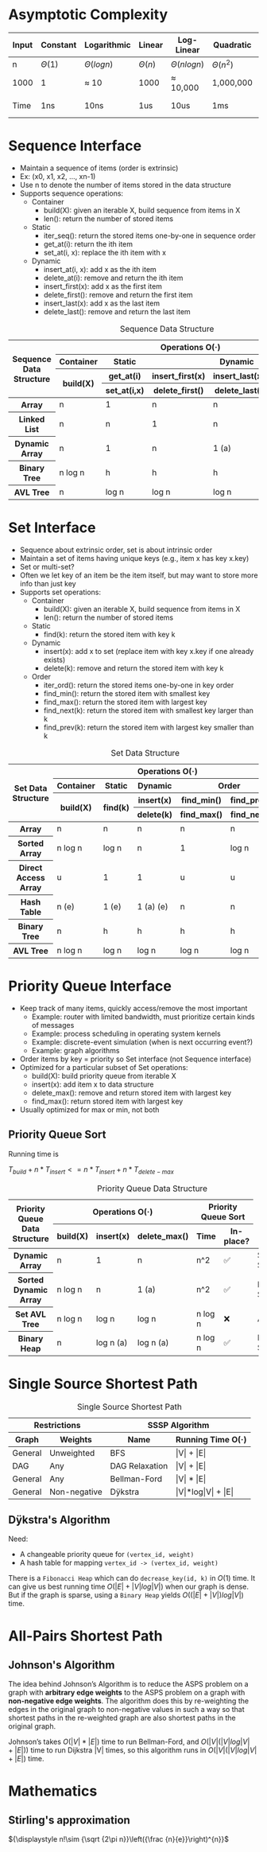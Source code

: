 # Asymptotic Complexity

| Input | Constant | Logarithmic | Linear | Log-Linear   | Quadratic | Polynomial  | Exponential     |
| ----- | -------- | ----------- | ------ | ------------ | --------- | ----------- | --------------- |
| n     | $Θ(1)$   | $Θ(log n)$  | $Θ(n)$ | $Θ(n log n)$ | $Θ(n^2)$  | $Θ(n^c)$    | $2^Θ(n^c)$      |
| 1000  | 1        | ≈ 10        | 1000   | ≈ 10,000     | 1,000,000 | 1000^c      | 2^1000 ≈ 10^301 |
| Time  | 1ns      | 10ns        | 1us    | 10us         | 1ms       | 10^(3c-9) s | 10^281 millenia |

# Sequence Interface

- Maintain a sequence of items (order is extrinsic)
- Ex: (x0, x1, x2, ..., xn-1)
- Use n to denote the number of items stored in the data structure
- Supports sequence operations:
  - Container
    - build(X): given an iterable X, build sequence from items in X
    - len(): return the number of stored items
  - Static
    - iter_seq(): return the stored items one-by-one in sequence order
    - get_at(i): return the ith item
    - set_at(i, x): replace the ith item with x
  - Dynamic
    - insert_at(i, x): add x as the ith item
    - delete_at(i): remove and return the ith item
    - insert_first(x): add x as the first item
    - delete_first(): remove and return the first item
    - insert_last(x): add x as the last item
    - delete_last(): remove and return the last item

<table>
  <caption>
    Sequence Data Structure
  </caption>
  <thead>
    <tr>
      <th scope="col" rowspan="4">Sequence Data Structure</th>
      <th scope="col" colspan="5">Operations O(·)</th>
    </tr>
    <tr>
      <th scope="col">Container</th>
      <th scope="col">Static</th>
      <th scope="col" colspan="3">Dynamic</th>
    </tr>
    <tr>
      <th scope="col" rowspan="2">build(X)</th>
      <th scope="col">get_at(i)</th>
      <th scope="col">insert_first(x)</th>
      <th scope="col">insert_last(x)</th>
      <th scope="col">insert_at(i,x)</th>
    </tr>
    <tr>
      <th scope="col">set_at(i,x)</th>
      <th scope="col">delete_first()</th>
      <th scope="col">delete_last()</th>
      <th scope="col">delete_at(i)</th>
    </tr>
  </thead>
  <tbody>
    <tr>
      <th scope="row">Array</th>
      <td>n</td>
      <td>1</td>
      <td>n</td>
      <td>n</td>
      <td>n</td>
    </tr>
    <tr>
      <th scope="row">Linked List</th>
      <td>n</td>
      <td>n</td>
      <td>1</td>
      <td>n</td>
      <td>n</td>
    </tr>
    <tr>
      <th scope="row">Dynamic Array</th>
      <td>n</td>
      <td>1</td>
      <td>n</td>
      <td>1 (a)</td>
      <td>n</td>
    </tr>
    <tr>
      <th scope="row">Binary Tree</th>
      <td>n log n</td>
      <td>h</td>
      <td>h</td>
      <td>h</td>
      <td>h</td>
    </tr>
    <tr>
      <th scope="row">AVL Tree</th>
      <td>n</td>
      <td>log n</td>
      <td>log n</td>
      <td>log n</td>
      <td>log n</td>
    </tr>
  </tbody>
</table>

# Set Interface

- Sequence about extrinsic order, set is about intrinsic order
- Maintain a set of items having unique keys (e.g., item x has key x.key)
- Set or multi-set?
- Often we let key of an item be the item itself, but may want to store more info than just key
- Supports set operations:
  - Container
    - build(X): given an iterable X, build sequence from items in X
    - len(): return the number of stored items
  - Static
    - find(k): return the stored item with key k
  - Dynamic
    - insert(x): add x to set (replace item with key x.key if one already exists)
    - delete(k): remove and return the stored item with key k
  - Order
    - iter_ord(): return the stored items one-by-one in key order
    - find_min(): return the stored item with smallest key
    - find_max(): return the stored item with largest key
    - find_next(k): return the stored item with smallest key larger than k
    - find_prev(k): return the stored item with largest key smaller than k

<table>
  <caption>
    Set Data Structure
  </caption>
  <thead>
    <tr>
      <th scope="col" rowspan="4">Set Data Structure</th>
      <th scope="col" colspan="5">Operations O(·)</th>
    </tr>
    <tr>
      <th scope="col">Container</th>
      <th scope="col">Static</th>
      <th scope="col">Dynamic</th>
      <th scope="col" colspan="2">Order</th>
    </tr>
    <tr>
      <th scope="col" rowspan="2">build(X)</th>
      <th scope="col" rowspan="2">find(k)</th>
      <th scope="col">insert(x)</th>
      <th scope="col">find_min()</th>
      <th scope="col">find_prev(k)</th>
    </tr>
    <tr>
      <th scope="col">delete(k)</th>
      <th scope="col">find_max()</th>
      <th scope="col">find_next(k)</th>
    </tr>
  </thead>
  <tbody>
    <tr>
      <th scope="row">Array</th>
      <td>n</td>
      <td>n</td>
      <td>n</td>
      <td>n</td>
      <td>n</td>
    </tr>
    <tr>
      <th scope="row">Sorted Array</th>
      <td>n log n</td>
      <td>log n</td>
      <td>n</td>
      <td>1</td>
      <td>log n</td>
    </tr>
    <tr>
      <th scope="row">Direct Access Array</th>
      <td>u</td>
      <td>1</td>
      <td>1</td>
      <td>u</td>
      <td>u</td>
    </tr>
    <tr>
      <th scope="row">Hash Table</th>
      <td>n (e)</td>
      <td>1 (e)</td>
      <td>1 (a) (e)</td>
      <td>n</td>
      <td>n</td>
    </tr>
    <tr>
      <th scope="row">Binary Tree</th>
      <td>n</td>
      <td>h</td>
      <td>h</td>
      <td>h</td>
      <td>h</td>
    </tr>
    <tr>
      <th scope="row">AVL Tree</th>
      <td>n log n</td>
      <td>log n</td>
      <td>log n</td>
      <td>log n</td>
      <td>log n</td>
    </tr>
  </tbody>
</table>

# Priority Queue Interface

- Keep track of many items, quickly access/remove the most important
  - Example: router with limited bandwidth, must prioritize certain kinds of messages
  - Example: process scheduling in operating system kernels
  - Example: discrete-event simulation (when is next occurring event?)
  - Example: graph algorithms
- Order items by key = priority so Set interface (not Sequence interface)
- Optimized for a particular subset of Set operations:
  - build(X): build priority queue from iterable X
  - insert(x): add item x to data structure
  - delete_max(): remove and return stored item with largest key
  - find_max(): return stored item with largest key
- Usually optimized for max or min, not both

## Priority Queue Sort

Running time is

${T_{build} + n * T_{insert} <= n * T_{insert} + n * T_{delete-max}}$

<table>
  <caption>
    Priority Queue Data Structure
  </caption>
  <thead>
    <tr>
      <th scope="col" rowspan="2">Priority Queue Data Structure</th>
      <th scope="col" colspan="3">Operations O(·)</th>
      <th scope="col" colspan="2">Priority Queue Sort</th>
    </tr>
    <tr>
      <th scope="col">build(X)</th>
      <th scope="col">insert(x)</th>
      <th scope="col">delete_max()</th>
      <th scope="col">Time</th>
      <th scope="col">In-place?</th>
    </tr>
  </thead>
  <tbody>
    <tr>
      <th scope="row">Dynamic Array</th>
      <td>n</td>
      <td>1</td>
      <td>n</td>
      <td>n^2</td>
      <td>✅</td>
      <td>Selection Sort</td>
    </tr>
    <tr>
      <th scope="row">Sorted Dynamic Array</th>
      <td>n log n</td>
      <td>n</td>
      <td>1 (a)</td>
      <td>n^2</td>
      <td>✅</td>
      <td>Insertion Sort</td>
    </tr>
    <tr>
      <th scope="row">Set AVL Tree</th>
      <td>n log n</td>
      <td>log n</td>
      <td>log n</td>
      <td>n log n</td>
      <td>❌</td>
      <td>AVL Sort</td>
    </tr>
    <tr>
      <th scope="row">Binary Heap</th>
      <td>n</td>
      <td>log n (a)</td>
      <td>log n (a)</td>
      <td>n log n</td>
      <td>✅</td>
      <td>Heap Sort</td>
    </tr>
  </tbody>
</table>

# Single Source Shortest Path

<table>
  <caption>
    Single Source Shortest Path
  </caption>
  <thead>
    <tr>
      <th scope="col" colspan="2">Restrictions</th>
      <th scope="col" colspan="2">SSSP Algorithm</th>
    </tr>
    <tr>
      <th scope="col">Graph</th>
      <th scope="col">Weights</th>
      <th scope="col">Name</th>
      <th scope="col">Running Time O(·)</th>
    </tr>
  </thead>
  <tbody>
    <tr>
      <td>General</td>
      <td>Unweighted</td>
      <td>BFS</td>
      <td>|V| + |E|</td>
    </tr>
    <tr>
      <td>DAG</td>
      <td>Any</td>
      <td>DAG Relaxation</td>
      <td>|V| + |E|</td>
    </tr>
    <tr>
      <td>General</td>
      <td>Any</td>
      <td>Bellman-Ford</td>
      <td>|V| * |E|</td>
    </tr>
    <tr>
      <td>General</td>
      <td>Non-negative</td>
      <td>Dÿkstra</td>
      <td>|V|*log|V| + |E|</td>
    </tr>
  </tbody>
</table>

## Dÿkstra's Algorithm

Need:

- A changeable priority queue for `(vertex_id, weight)`
- A hash table for mapping `vertex_id -> (vertex_id, weight)`

There is a `Fibonacci Heap` which can do `decrease_key(id, k)` in $O(1)$ time. It can give us best running time $O(|E|+|V|log|V|)$ when our graph is dense. But if the graph is sparse, using a `Binary Heap` yields $O((|E|+|V|)log|V|)$ time.

# All-Pairs Shortest Path

## Johnson's Algorithm

The idea behind Johnson’s Algorithm is to reduce the ASPS problem on a graph with **arbitrary edge weights** to the ASPS problem on a graph with **non-negative edge weights**. The algorithm does this by re-weighting the edges in the original graph to non-negative values in such a way so that shortest paths in the re-weighted graph are also shortest paths in the original graph.

Johnson’s takes $O(|V|*|E|)$ time to run Bellman-Ford, and $O(|V|(|V| log|V|+|E|))$ time to run Dijkstra |V| times, so this algorithm runs in $O(|V|(|V|log|V|+|E|)$ time.

# Mathematics

## Stirling's approximation

${\displaystyle n!\sim {\sqrt {2\pi n}}\left({\frac {n}{e}}\right)^{n}}$
